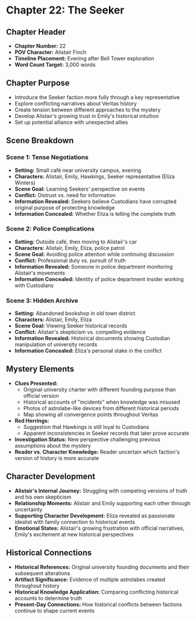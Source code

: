 # Chapter 22: The Seeker

## Chapter Header
- **Chapter Number:** 22
- **POV Character:** Alistair Finch
- **Timeline Placement:** Evening after Bell Tower exploration
- **Word Count Target:** 3,000 words

## Chapter Purpose
- Introduce the Seeker faction more fully through a key representative
- Explore conflicting narratives about Veritas history
- Create tension between different approaches to the mystery
- Develop Alistair's growing trust in Emily's historical intuition
- Set up potential alliance with unexpected allies

## Scene Breakdown

### Scene 1: Tense Negotiations
- **Setting:** Small café near university campus, evening
- **Characters:** Alistair, Emily, Hawkings, Seeker representative (Eliza Winters)
- **Scene Goal:** Learning Seekers' perspective on events
- **Conflict:** Distrust vs. need for information
- **Information Revealed:** Seekers believe Custodians have corrupted original purpose of protecting knowledge
- **Information Concealed:** Whether Eliza is telling the complete truth

### Scene 2: Police Complications
- **Setting:** Outside café, then moving to Alistair's car
- **Characters:** Alistair, Emily, Eliza, police patrol
- **Scene Goal:** Avoiding police attention while continuing discussion
- **Conflict:** Professional duty vs. pursuit of truth
- **Information Revealed:** Someone in police department monitoring Alistair's movements
- **Information Concealed:** Identity of police department insider working with Custodians

### Scene 3: Hidden Archive
- **Setting:** Abandoned bookshop in old town district
- **Characters:** Alistair, Emily, Eliza
- **Scene Goal:** Viewing Seeker historical records
- **Conflict:** Alistair's skepticism vs. compelling evidence
- **Information Revealed:** Historical documents showing Custodian manipulation of university records
- **Information Concealed:** Eliza's personal stake in the conflict

## Mystery Elements
- **Clues Presented:**
  - Original university charter with different founding purpose than official version
  - Historical accounts of "incidents" when knowledge was misused
  - Photos of astrolabe-like devices from different historical periods
  - Map showing all convergence points throughout Veritas
- **Red Herrings:**
  - Suggestion that Hawkings is still loyal to Custodians
  - Apparent inconsistencies in Seeker records that later prove accurate
- **Investigation Status:** New perspective challenging previous assumptions about the mystery
- **Reader vs. Character Knowledge:** Reader uncertain which faction's version of history is more accurate

## Character Development
- **Alistair's Internal Journey:** Struggling with competing versions of truth and his own skepticism
- **Relationship Moments:** Alistair and Emily supporting each other through uncertainty
- **Supporting Character Development:** Eliza revealed as passionate idealist with family connection to historical events
- **Emotional States:** Alistair's growing frustration with official narratives, Emily's excitement at new historical perspectives

## Historical Connections
- **Historical References:** Original university founding documents and their subsequent alterations
- **Artifact Significance:** Evidence of multiple astrolabes created throughout history
- **Historical Knowledge Application:** Comparing conflicting historical accounts to determine truth
- **Present-Day Connections:** How historical conflicts between factions continue to shape current events
